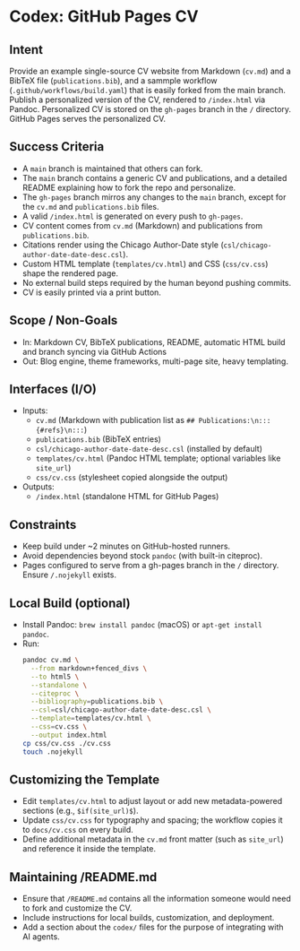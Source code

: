 # Codex: GitHub Pages CV

## Intent
Provide an example single-source CV website from Markdown (`cv.md`) and a BibTeX file (`publications.bib`), and a sammple workflow (`.github/workflows/build.yaml`) that is easily forked from the main branch. Publish a personalized version of the CV, rendered to `/index.html` via Pandoc. Personalized CV is stored on the `gh-pages` branch in the `/` directory. GitHub Pages serves the personalized CV.

## Success Criteria
- A `main` branch is maintained that others can fork. 
- The `main` branch contains a generic CV and publications, and a detailed README explaining how to fork the repo and personalize.
- The `gh-pages` branch mirros any changes to the `main` branch, except for the `cv.md` and `publications.bib` files.
- A valid `/index.html` is generated on every push to `gh-pages`.
- CV content comes from `cv.md` (Markdown) and publications from `publications.bib`.
- Citations render using the Chicago Author-Date style (`csl/chicago-author-date-date-desc.csl`).
- Custom HTML template (`templates/cv.html`) and CSS (`css/cv.css`) shape the rendered page.
- No external build steps required by the human beyond pushing commits.
- CV is easily printed via a print button.

## Scope / Non-Goals
- In: Markdown CV, BibTeX publications, README, automatic HTML build and branch syncing via GitHub Actions
- Out: Blog engine, theme frameworks, multi-page site, heavy templating.

## Interfaces (I/O)
- Inputs:
  - `cv.md` (Markdown with publication list as `## Publications:\n::: {#refs}\n:::`)
  - `publications.bib` (BibTeX entries)
  - `csl/chicago-author-date-date-desc.csl` (installed by default)
  - `templates/cv.html` (Pandoc HTML template; optional variables like `site_url`)
  - `css/cv.css` (stylesheet copied alongside the output)
- Outputs:
  - `/index.html` (standalone HTML for GitHub Pages)

## Constraints
- Keep build under ~2 minutes on GitHub-hosted runners.
- Avoid dependencies beyond stock `pandoc` (with built-in citeproc).
- Pages configured to serve from a gh-pages branch in the `/` directory. Ensure `/.nojekyll` exists.

## Local Build (optional)
- Install Pandoc: `brew install pandoc` (macOS) or `apt-get install pandoc`.
- Run:  
  ```bash
  pandoc cv.md \
    --from markdown+fenced_divs \
    --to html5 \
    --standalone \
    --citeproc \
    --bibliography=publications.bib \
    --csl=csl/chicago-author-date-date-desc.csl \
    --template=templates/cv.html \
    --css=cv.css \
    --output index.html
  cp css/cv.css ./cv.css
  touch .nojekyll

## Customizing the Template
- Edit `templates/cv.html` to adjust layout or add new metadata-powered sections (e.g., `$if(site_url)$`).
- Update `css/cv.css` for typography and spacing; the workflow copies it to `docs/cv.css` on every build.
- Define additional metadata in the `cv.md` front matter (such as `site_url`) and reference it inside the template.

## Maintaining /README.md
- Ensure that `/README.md` contains all the information someone would need to fork and customize the CV.
- Include instructions for local builds, customization, and deployment.
- Add a section about the `codex/` files for the purpose of integrating with AI agents.